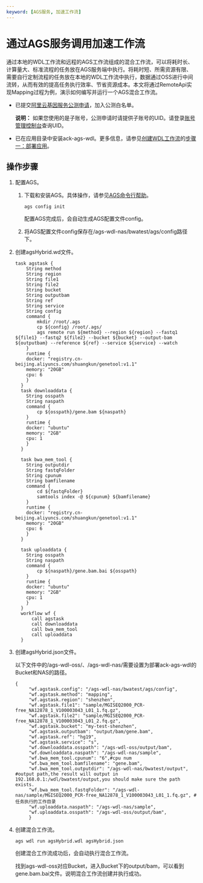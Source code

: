 ```yaml
---
keyword: [AGS服务, 加速工作流]
---
```


# 通过AGS服务调用加速工作流

通过本地的WDL工作流和远程的AGS工作流组成的混合工作流，可以将耗时长、计算量大、标准流程的任务放在AGS服务端中执行。将耗时短、所需资源有限、需要自行定制流程的任务放在本地的WDL工作流中执行，数据通过OSS进行中间流转，从而有效的提高任务执行效率、节省资源成本。本文将通过RemoteApi实现Mapping过程为例，演示如何编写并运行一个AGS混合工作流。

-   已提交[阿里云基因服务公测申请](https://survey.aliyun.com/apps/zhiliao/k6mkBtyn)，加入公测白名单。

    **说明：** 如果您使用的是子账号，公测申请时请提供子账号的UID。请登录[账号管理控制台](https://account.console.aliyun.com/?#/secure)查询UID。

-   已在应用目录中安装ack-ags-wdl。更多信息，请参见[创建WDL工作流](/intl.zh-CN/基因计算服务AGS用户指南/WDL工作流/创建WDL工作流.md)的[步骤一：部署应用](/intl.zh-CN/基因计算服务AGS用户指南/WDL工作流/创建WDL工作流.mdsection_50p_xvd_2by)。

## 操作步骤

1.  配置AGS。

    1.  下载和安装AGS。具体操作，请参见[AGS命令行帮助]()。

        ```
        ags config init
        ```

        配置AGS完成后，会自动生成AGS配置文件config。

    2.  将AGS配置文件config保存在/ags-wdl-nas/bwatest/ags/config路径下。

2.  创建agsHybrid.wd文件。

    ```
    task agstask {
        String method
        String region
        String file1
        String file2
        String bucket
        String outputbam
        String ref
        String service
        String config
        command {
            mkdir /root/.ags
            cp ${config} /root/.ags/
            ags remote run ${method} --region ${region} --fastq1 ${file1} --fastq2 ${file2} --bucket ${bucket} --output-bam ${outputbam} --reference ${ref} --service ${service} --watch
        }
        runtime {
        docker: "registry.cn-beijing.aliyuncs.com/shuangkun/genetool:v1.1"
        memory: "20GB"
        cpu: 6
        }
      }
      task downloaddata {
        String osspath
        String naspath
        command {
            cp ${osspath}/gene.bam ${naspath}
        }
        runtime {
        docker: "ubuntu"
        memory: "2GB"
        cpu: 1
        }  
      }
      
      task bwa_mem_tool {
        String outputdir
        String fastqFolder
        String cpunum
        String bamfilename
        command {
            cd ${fastqFolder}
            samtools index -@ ${cpunum} ${bamfilename}
        }
        runtime {
        docker: "registry.cn-beijing.aliyuncs.com/shuangkun/genetool:v1.1"
        memory: "20GB"
        cpu: 6
        }
      }
      
      task uploaddata {
        String osspath
        String naspath
        command {
            cp ${naspath}/gene.bam.bai ${osspath}
        }
        runtime {
        docker: "ubuntu"
        memory: "2GB"
        cpu: 1
        }  
      }
      workflow wf {
          call agstask
          call downloaddata
          call bwa_mem_tool
          call uploaddata
      } 
    ```

3.  创建agsHybrid.json文件。

    以下文件中的/ags-wdl-oss/、/ags-wdl-nas/需要设置为部署ack-ags-wdl的Bucket和NAS的路径。

    ```
    {
         "wf.agstask.config": "/ags-wdl-nas/bwatest/ags/config",
         "wf.agstask.method": "mapping",
         "wf.agstask.region": "shenzhen",
         "wf.agstask.file1": "sample/MGISEQ2000_PCR-free_NA12878_1_V100003043_L01_1.fq.gz",
         "wf.agstask.file2": "sample/MGISEQ2000_PCR-free_NA12878_1_V100003043_L01_2.fq.gz",
         "wf.agstask.bucket": "my-test-shenzhen",
         "wf.agstask.outputbam": "output/bam/gene.bam",
         "wf.agstask.ref": "hg19",
         "wf.agstask.service": "s",
         "wf.downloaddata.osspath": "/ags-wdl-oss/output/bam",
         "wf.downloaddata.naspath": "/ags-wdl-nas/sample",
         "wf.bwa_mem_tool.cpunum": "6",#cpu num
         "wf.bwa_mem_tool.bamfilename": "gene.bam",
         "wf.bwa_mem_tool.outputdir": "/ags-wdl-nas/bwatest/output", #output path,the result will output in 192.168.0.1:/wdl/bwatest/output,you should make sure the path exists.
         "wf.bwa_mem_tool.fastqFolder": "/ags-wdl-nas/sample/MGISEQ2000_PCR-free_NA12878_1_V100003043_L01_1.fq.gz", #任务执行的工作目录
         "wf.uploaddata.naspath": "/ags-wdl-nas/sample",
         "wf.uploaddata.osspath": "/ags-wdl-oss/output/bam",
         }   
    ```

4.  创建混合工作流。

    ```
    ags wdl run agsHybrid.wdl agsHybrid.json
    ```

    创建混合工作流成功后，会自动执行混合工作流。

    找到ags-wdl-oss对应Bucket，进入Bucket下的output/bam，可以看到gene.bam.bai文件。说明混合工作流创建并执行成功。


